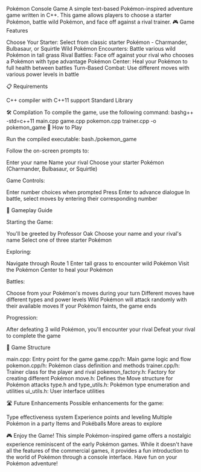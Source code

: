 Pokémon Console Game
A simple text-based Pokémon-inspired adventure game written in C++. This game allows players to choose a starter Pokémon, battle wild Pokémon, and face off against a rival trainer.
🎮 Game Features

Choose Your Starter: Select from classic starter Pokémon - Charmander, Bulbasaur, or Squirtle
Wild Pokémon Encounters: Battle various wild Pokémon in tall grass
Rival Battles: Face off against your rival who chooses a Pokémon with type advantage
Pokémon Center: Heal your Pokémon to full health between battles
Turn-Based Combat: Use different moves with various power levels in battle

📋 Requirements

C++ compiler with C++11 support
Standard Library

🛠️ Compilation
To compile the game, use the following command:
bashg++ -std=c++11 main.cpp game.cpp pokemon.cpp trainer.cpp -o pokemon_game
🚀 How to Play

Run the compiled executable:
bash./pokemon_game

Follow the on-screen prompts to:

Enter your name
Name your rival
Choose your starter Pokémon (Charmander, Bulbasaur, or Squirtle)


Game Controls:

Enter number choices when prompted
Press Enter to advance dialogue
In battle, select moves by entering their corresponding number



🎲 Gameplay Guide

Starting the Game:

You'll be greeted by Professor Oak
Choose your name and your rival's name
Select one of three starter Pokémon


Exploring:

Navigate through Route 1
Enter tall grass to encounter wild Pokémon
Visit the Pokémon Center to heal your Pokémon


Battles:

Choose from your Pokémon's moves during your turn
Different moves have different types and power levels
Wild Pokémon will attack randomly with their available moves
If your Pokémon faints, the game ends


Progression:

After defeating 3 wild Pokémon, you'll encounter your rival
Defeat your rival to complete the game



🧩 Game Structure

main.cpp: Entry point for the game
game.cpp/h: Main game logic and flow
pokemon.cpp/h: Pokémon class definition and methods
trainer.cpp/h: Trainer class for the player and rival
pokemon_factory.h: Factory for creating different Pokémon
move.h: Defines the Move structure for Pokémon attacks
type.h and type_utils.h: Pokémon type enumeration and utilities
ui_utils.h: User interface utilities

🛣️ Future Enhancements
Possible enhancements for the game:

Type effectiveness system
Experience points and leveling
Multiple Pokémon in a party
Items and Pokéballs
More areas to explore

🎮 Enjoy the Game!
This simple Pokémon-inspired game offers a nostalgic experience reminiscent of the early Pokémon games. While it doesn't have all the features of the commercial games, it provides a fun introduction to the world of Pokémon through a console interface.
Have fun on your Pokémon adventure!
